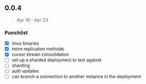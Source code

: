 ## 0.0.4

> Apr 16 - Apr 23

### Punchlist

- [x] linux binaries
- [x] more replication methods
- [x] cursor stream consolidation
- [ ] set up a sharded deployment to test against
- [ ] sharding
- [ ] auth updates
- [ ] can branch a connection to another instance in the deployment
